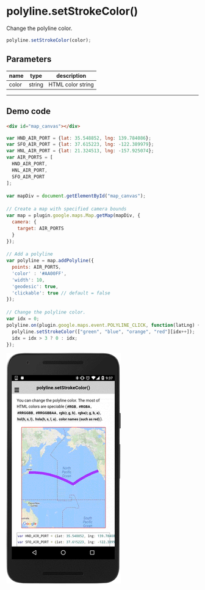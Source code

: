 # polyline.setStrokeColor()

Change the polyline color.

```js
polyline.setStrokeColor(color);
```

## Parameters

name           | type          | description
---------------|---------------|---------------------------------------
color          | string        | HTML color string
-----------------------------------------------------------------------

## Demo code

```html
<div id="map_canvas"></div>
```

```js
var HND_AIR_PORT = {lat: 35.548852, lng: 139.784086};
var SFO_AIR_PORT = {lat: 37.615223, lng: -122.389979};
var HNL_AIR_PORT = {lat: 21.324513, lng: -157.925074};
var AIR_PORTS = [
  HND_AIR_PORT,
  HNL_AIR_PORT,
  SFO_AIR_PORT
];

var mapDiv = document.getElementById("map_canvas");

// Create a map with specified camera bounds
var map = plugin.google.maps.Map.getMap(mapDiv, {
  camera: {
    target: AIR_PORTS
  }
});

// Add a polyline
var polyline = map.addPolyline({
  points: AIR_PORTS,
  'color' : '#AA00FF',
  'width': 10,
  'geodesic': true,
  'clickable': true // default = false
});

// Change the polyline color.
var idx = 0;
polyline.on(plugin.google.maps.event.POLYLINE_CLICK, function(latLng) {
  polyline.setStrokeColor(["green", "blue", "orange", "red"][idx++]);
  idx = idx > 3 ? 0 : idx;
});


```

![](image.gif)
